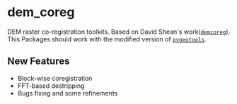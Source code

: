 
# dem_coreg

DEM raster co-registration toolkits. Based on David Shean's work([`demcoreg`](https://github.com/dshean/demcoreg)). This Packages should work with the modified version of [`pygeotools`](https://github.com/tristanblus/pygeotools).

## New Features
- Block-wise coregistration
- FFT-based destripping
- Bugs fixing and some refinements
